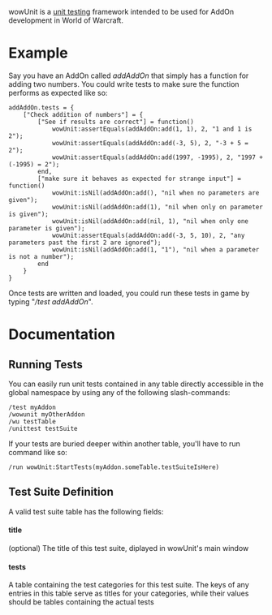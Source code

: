 wowUnit is a [unit testing](http://en.wikipedia.org/wiki/Unit_testing "see Wikipedia")
framework intended to be used for AddOn development in World of Warcraft.

Example
=======

Say you have an AddOn called *addAddOn* that simply has a function for adding two
numbers. You could write tests to make sure the function performs as expected
like so:

	addAddOn.tests = {
		["Check addition of numbers"] = {
			["See if results are correct"] = function()
				wowUnit:assertEquals(addAddOn:add(1, 1), 2, "1 and 1 is 2");
				wowUnit:assertEquals(addAddOn:add(-3, 5), 2, "-3 + 5 = 2");
				wowUnit:assertEquals(addAddOn:add(1997, -1995), 2, "1997 + (-1995) = 2");
			end,
			["make sure it behaves as expected for strange input"] = function()
				wowUnit:isNil(addAddOn:add(), "nil when no parameters are given");
				wowUnit:isNil(addAddOn:add(1), "nil when only on parameter is given");
				wowUnit:isNil(addAddOn:add(nil, 1), "nil when only one parameter is given");
				wowUnit:assertEquals(addAddOn:add(-3, 5, 10), 2, "any parameters past the first 2 are ignored");
				wowUnit:isNil(addAddOn:add(1, "1"), "nil when a parameter is not a number");
			end
		}
	}

Once tests are written and loaded, you could run these tests in game by typing
"*/test addAddOn*".

Documentation
=============

Running Tests
-------------
You can easily run unit tests contained in any table directly accessible in the
global namespace by using any of the following slash-commands:

	/test myAddon
	/wowunit myOtherAddon
	/wu testTable
	/unittest testSuite

If your tests are buried deeper within another table, you'll have to run command
like so:

	/run wowUnit:StartTests(myAddon.someTable.testSuiteIsHere)

Test Suite Definition
---------------------

A valid test suite table has the following fields:
#### title
(optional) The title of this test suite, diplayed in wowUnit's main window
#### tests
A table containing the test categories for this test suite. The keys of any
entries in this table serve as titles for your categories, while their values
should be tables containing the actual tests



